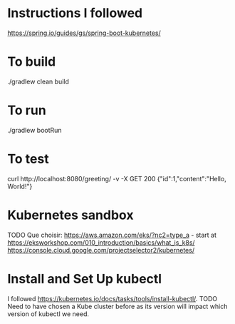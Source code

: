 # Instructions I followed
https://spring.io/guides/gs/spring-boot-kubernetes/


# To build
./gradlew clean build


# To run
./gradlew bootRun


# To test
curl http://localhost:8080/greeting/ -v -X GET
200 {"id":1,"content":"Hello, World!"}


# Kubernetes sandbox
TODO Que choisir:
https://aws.amazon.com/eks/?nc2=type_a
       - start at https://eksworkshop.com/010_introduction/basics/what_is_k8s/
https://console.cloud.google.com/projectselector2/kubernetes/


# Install and Set Up kubectl
I followed https://kubernetes.io/docs/tasks/tools/install-kubectl/.
TODO Need to have chosen a Kube cluster before as its version will impact which version of kubectl we need.
